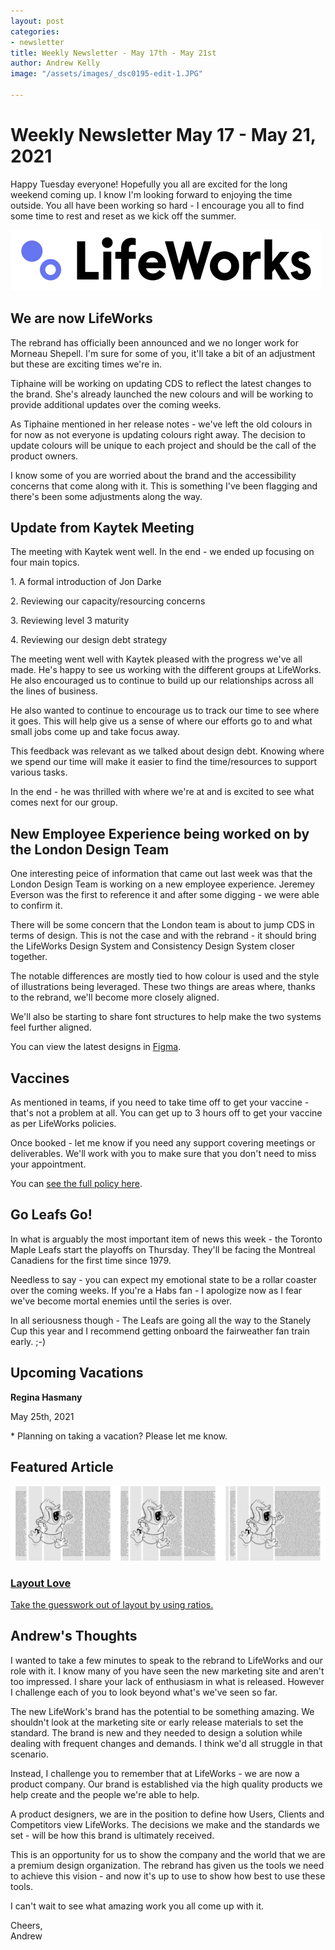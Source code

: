 ```yaml
---
layout: post
categories:
- newsletter
title: Weekly Newsletter - May 17th - May 21st
author: Andrew Kelly
image: "/assets/images/_dsc0195-edit-1.JPG"

---
```

# **Weekly Newsletter May 17 - May 21, 2021**

Happy Tuesday everyone! Hopefully you all are excited for the long weekend coming up. I know I'm looking forward to enjoying the time outside. You all have been working so hard - I encourage you all to find some time to rest and reset as we kick off the summer.


![](/assets/images/lifeworks-logo.png)

## We are now LifeWorks

The rebrand has officially been announced and we no longer work for Morneau Shepell. I'm sure for some of you, it'll take a bit of an adjustment but these are exciting times we're in.

Tiphaine will be working on updating CDS to reflect the latest changes to the brand. She's already launched the new colours and will be working to provide additional updates over the coming weeks.

As Tiphaine mentioned in her release notes - we've left the old colours in for now as not everyone is updating colours right away. The decision to update colours will be unique to each project and should be the call of the product owners.

I know some of you are worried about the brand and the accessibility concerns that come along with it. This is something I've been flagging and there's been some adjustments along the way.

## Update from Kaytek Meeting

The meeting with Kaytek went well. In the end - we ended up focusing on four main topics.

1\. A formal introduction of Jon Darke

2\. Reviewing our capacity/resourcing concerns

3\. Reviewing level 3 maturity

4\. Reviewing our design debt strategy

The meeting went well with Kaytek pleased with the progress we've all made. He's happy to see us working with the different groups at LifeWorks. He also encouraged us to continue to build up our relationships across all the lines of business.

He also wanted to continue to encourage us to track our time to see where it goes. This will help give us a sense of where our efforts go to and what small jobs come up and take focus away.

This feedback was relevant as we talked about design debt. Knowing where we spend our time will make it easier to find the time/resources to support various tasks.

In the end - he was thrilled with where we're at and is excited to see what comes next for our group.

## New Employee Experience being worked on by the London Design Team

One interesting peice of information that came out last week was that the London Design Team is working on a new employee experience. Jeremey Everson was the first to reference it and after some digging - we were able to confirm it.

There will be some concern that the London team is about to jump CDS in terms of design. This is not the case and with the rebrand - it should bring the LifeWorks Design System and Consistency Design System closer together.

The notable differences are mostly tied to how colour is used and the style of illustrations being leveraged. These two things are areas where, thanks to the rebrand, we'll become more closely aligned.

We'll also be starting to share font structures to help make the two systems feel further aligned.

You can view the latest designs in [Figma](https://www.figma.com/proto/zEaxpEjfeMQvw6iXa7BjAm/Ally-V2?page-id=0%3A1&node-id=1%3A6447&scaling=min-zoom).

## Vaccines

As mentioned in teams, if you need to take time off to get your vaccine - that's not a problem at all. You can get up to 3 hours off to get your vaccine as per LifeWorks policies.

Once booked - let me know if you need any support covering meetings or deliverables. We'll work with you to make sure that you don't need to miss your appointment.

You can [see the full policy here](https://msoit.sharepoint.com/sites/Panorama/SitePages/Paid-time-off-for-employees-to-receive-COVID-19-vaccine.aspx?from=SendByEmail&e=QUvoN5oiT0CwlFvcFbAgYQ&at=9).

### 

## Go Leafs Go!

In what is arguably the most important item of news this week - the Toronto Maple Leafs start the playoffs on Thursday. They'll be facing the Montreal Canadiens for the first time since 1979.

Needless to say - you can expect my emotional state to be a rollar coaster over the coming weeks. If you're a Habs fan - I apologize now as I fear we've become mortal enemies until the series is over.

In all seriousness though - The Leafs are going all the way to the Stanely Cup this year and I recommend getting onboard the fairweather fan train early. ;-)

## 

## **Upcoming Vacations**

**Regina Hasmany**

May 25th, 2021

\* Planning on taking a vacation? Please let me know.

## 

## Featured Article

![](/assets/images/2021-05-11-6.png)

### [Layout Love](https://stuffandnonsense.co.uk/blog/take-the-guesswork-out-of-layout-by-using-ratios)

[Take the guesswork out of layout by using ratios.](https://stuffandnonsense.co.uk/blog/take-the-guesswork-out-of-layout-by-using-ratios)

## Andrew's Thoughts

I wanted to take a few minutes to speak to the rebrand to LifeWorks and our role with it. I know many of you have seen the new marketing site and aren't too impressed. I share your lack of enthusiasm in what is released. However I challenge each of you to look beyond what's we've seen so far.

The new LifeWork's brand has the potential to be something amazing. We shouldn't look at the marketing site or early release materials to set the standard. The brand is new and they needed to design a solution while dealing with frequent changes and demands. I think we'd all struggle in that scenario.

Instead, I challenge you to remember that at LifeWorks - we are now a product company. Our brand is established via the high quality products we help create and the people we're able to help.

A product designers, we are in the position to define how Users, Clients and Competitors view LifeWorks. The decisions we make and the standards we set - will be how this brand is ultimately received.

This is an opportunity for us to show the company and the world that we are a premium design organization. The rebrand has given us the tools we need to achieve this vision - and now it's up to use to show how best to use these tools.

I can't wait to see what amazing work you all come up with it.

Cheers,  
Andrew